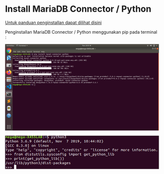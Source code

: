 # Install MariaDB Connector / Python

[Untuk panduan penginstallan dapat dilihat disini](https://dev.mysql.com/doc/connector-python/en/connector-python-obtaining.html)

Penginstallan MariaDB Connector / Python menggunakan pip pada terminal :

![0205](https://github.com/MegaOktavian/rhymes/blob/master/gambar%20naive/02-05/latihan/Screenshot%20from%202020-03-24%2023-31-58.png)

![0205](https://github.com/MegaOktavian/rhymes/blob/master/gambar%20naive/02-05/latihan/Screenshot%20from%202020-03-24%2023-35-12.png)